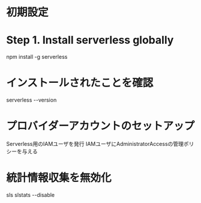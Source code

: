 # 初期設定


# Step 1. Install serverless globally
npm install -g serverless






# インストールされたことを確認
serverless --version


# プロバイダーアカウントのセットアップ
Serverless用のIAMユーザを発行
IAMユーザにAdministratorAccessの管理ポリシーを与える








# 統計情報収集を無効化


sls slstats --disable

